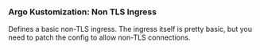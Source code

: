 ### Argo Kustomization: Non TLS Ingress

Defines a basic non-TLS ingress.  The ingress itself is pretty basic, but you need
to patch the config to allow non-TLS connections.
